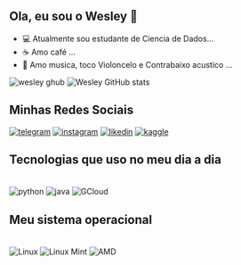 ## Ola, eu sou o Wesley 👋

- 💻 Atualmente sou estudante de Ciencia de Dados...
-  ☕ Amo café ...
- 🎵 Amo musica, toco Violoncelo e Contrabaixo acustico ...








![wesley ghub](https://github-readme-stats.vercel.app/api/top-langs/?username=dswesley&theme=blue-green)    ![Wesley GitHub stats](https://github-readme-stats.vercel.app/api?username=dswesley&show_icons=true&theme=dracula)



## Minhas Redes Sociais


[![telegram](https://img.shields.io/badge/Telegram-2CA5E0?style=for-the-badge&logo=telegram&logoColor=white
)]()
[![instagram](https://img.shields.io/badge/Instagram-E4405F?style=for-the-badge&logo=instagram&logoColor=white
)]()
[![likedin](https://img.shields.io/badge/LinkedIn-0077B5?style=for-the-badge&logo=linkedin&logoColor=white
)]()
[![kaggle](https://img.shields.io/badge/Kaggle-20BEFF?style=for-the-badge&logo=Kaggle&logoColor=white
)]()


## Tecnologias que uso no meu dia a dia

<div style="display: inline_block"><br/>

<img align="center" alt="python" src="https://img.shields.io/badge/Python-14354C?style=for-the-badge&logo=python&logoColor=white" /> 
<img align="center" alt="java" src="https://img.shields.io/badge/JavaScript-F7DF1E?style=for-the-badge&logo=javascript&logoColor=black" /> 
<img align="center" alt="GCloud" src="https://img.shields.io/badge/Google_Cloud-4285F4?style=for-the-badge&logo=google-cloud&logoColor=white" /> 
</div>











## Meu sistema operacional

<div style="display: inline_block"><br/>

<img align="center" alt="Linux" src="https://img.shields.io/badge/Linux-FCC624?style=for-the-badge&logo=linux&logoColor=black" /> 
<img align="center" alt="Linux Mint" src="https://img.shields.io/badge/Linux_Mint-87CF3E?style=for-the-badge&logo=linux-mint&logoColor=white" /> 
<img align="center" alt="AMD" src="https://img.shields.io/badge/AMD-Radeon_RX_5500-ED1C24?style=for-the-badge&logo=amd&logoColor=white" /> 
</div>
